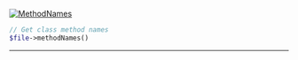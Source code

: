 <a href='https://github.com/ajthinking/archetype/blob/master/src/Endpoints/PHP/MethodNames.php'>![MethodNames](https://img.shields.io/badge/-Archetype\Endpoints\PHP\MethodNames-blue)
```php
// Get class method names
$file->methodNames()
```
<hr>
